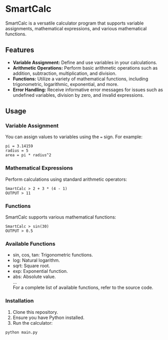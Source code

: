 # SmartCalc

SmartCalc is a versatile calculator program that supports variable assignments, mathematical expressions, and various mathematical functions.

## Features

- **Variable Assignment:** Define and use variables in your calculations.
- **Arithmetic Operations:** Perform basic arithmetic operations such as addition, subtraction, multiplication, and division.
- **Functions:** Utilize a variety of mathematical functions, including trigonometric, logarithmic, exponential, and more.
- **Error Handling:** Receive informative error messages for issues such as undefined variables, division by zero, and invalid expressions.

## Usage

### Variable Assignment

You can assign values to variables using the `=` sign. For example:

```
pi = 3.14159
radius = 5
area = pi * radius^2
```

### Mathematical Expressions
Perform calculations using standard arithmetic operators:

```
SmartCalc > 2 + 3 * (4 - 1)
OUTPUT > 11
```

### Functions
SmartCalc supports various mathematical functions:

```
SmartCalc > sin(30)
OUTPUT > 0.5
```

### Available Functions
- sin, cos, tan: Trigonometric functions.
- log: Natural logarithm.
- sqrt: Square root.
- exp: Exponential function.
- abs: Absolute value.<br/>
...<br/>
For a complete list of available functions, refer to the source code.

### Installation
1. Clone this repository.
2. Ensure you have Python installed.
3. Run the calculator:
```bash
python main.py
```
